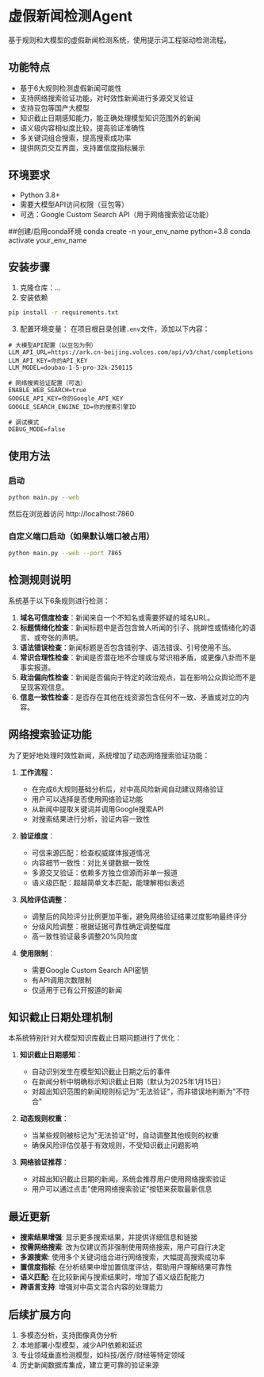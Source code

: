 # 虚假新闻检测Agent

基于规则和大模型的虚假新闻检测系统，使用提示词工程驱动检测流程。

## 功能特点

- 基于6大规则检测虚假新闻可能性
- 支持网络搜索验证功能，对时效性新闻进行多源交叉验证
- 支持豆包等国产大模型
- 知识截止日期感知能力，能正确处理模型知识范围外的新闻
- 语义级内容相似度比较，提高验证准确性
- 多关键词组合搜索，提高搜索成功率
- 提供网页交互界面，支持置信度指标展示


## 环境要求

- Python 3.8+
- 需要大模型API访问权限（豆包等）
- 可选：Google Custom Search API（用于网络搜索验证功能）

##创建/启用conda环境
conda create -n your_env_name python=3.8
conda activate your_env_name

## 安装步骤

1. 克隆仓库：...
2. 安装依赖
```bash
pip install -r requirements.txt
```
3. 配置环境变量：
在项目根目录创建`.env`文件，添加以下内容：
```
# 大模型API配置（以豆包为例）
LLM_API_URL=https://ark.cn-beijing.volces.com/api/v3/chat/completions
LLM_API_KEY=你的API_KEY
LLM_MODEL=doubao-1-5-pro-32k-250115

# 网络搜索验证配置（可选）
ENABLE_WEB_SEARCH=true
GOOGLE_API_KEY=你的Google_API_KEY
GOOGLE_SEARCH_ENGINE_ID=你的搜索引擎ID

# 调试模式
DEBUG_MODE=false
```

## 使用方法

### 启动

```bash
python main.py --web
```

然后在浏览器访问 http://localhost:7860

### 自定义端口启动（如果默认端口被占用）

```bash
python main.py --web --port 7865
```

## 检测规则说明

系统基于以下6条规则进行检测：

1. **域名可信度检查**：新闻来自一个不知名或需要怀疑的域名URL。
2. **标题情绪化检查**：新闻标题中是否包含耸人听闻的引子、挑衅性或情绪化的语言、或夸张的声明。
3. **语法错误检查**：新闻标题是否包含错别字、语法错误、引号使用不当。
4. **常识合理性检查**：新闻是否潜在地不合理或与常识相矛盾，或更像八卦而不是事实报道。
5. **政治偏向性检查**：新闻是否偏向于特定的政治观点，旨在影响公众舆论而不是呈现客观信息。
6. **信息一致性检查**：是否存在其他在线资源包含任何不一致、矛盾或对立的内容。

## 网络搜索验证功能

为了更好地处理时效性新闻，系统增加了动态网络搜索验证功能：

1. **工作流程**：
   - 在完成6大规则基础分析后，对中高风险新闻自动建议网络验证
   - 用户可以选择是否使用网络验证功能
   - 从新闻中提取关键词并调用Google搜索API
   - 对搜索结果进行分析，验证内容一致性

2. **验证维度**：
   - 可信来源匹配：检查权威媒体报道情况
   - 内容细节一致性：对比关键数据一致性
   - 多源交叉验证：依赖多方独立信源而非单一报道
   - 语义级匹配：超越简单文本匹配，能理解相似表述

3. **风险评估调整**：
   - 调整后的风险评分比例更加平衡，避免网络验证结果过度影响最终评分
   - 分级风险调整：根据证据可靠性确定调整幅度
   - 高一致性验证最多调整20%风险度

4. **使用限制**：
   - 需要Google Custom Search API密钥
   - 有API调用次数限制
   - 仅适用于已有公开报道的新闻

## 知识截止日期处理机制

本系统特别针对大模型知识库截止日期问题进行了优化：

1. **知识截止日期感知**：
   - 自动识别发生在模型知识截止日期之后的事件
   - 在新闻分析中明确标示知识截止日期（默认为2025年1月15日）
   - 对超出知识范围的新闻规则标记为"无法验证"，而非错误地判断为"不符合"

2. **动态规则权重**：
   - 当某些规则被标记为"无法验证"时，自动调整其他规则的权重
   - 确保风险评估仅基于有效规则，不受知识截止问题影响

3. **网络验证推荐**：
   - 对超出知识截止日期的新闻，系统会推荐用户使用网络搜索验证
   - 用户可以通过点击"使用网络搜索验证"按钮来获取最新信息

## 最近更新

- **搜索结果增强**: 显示更多搜索结果，并提供详细信息和链接
- **按需网络搜索**: 改为仅建议而非强制使用网络搜索，用户可自行决定
- **多源搜索**: 使用多个关键词组合进行网络搜索，大幅提高搜索成功率
- **置信度指标**: 在分析结果中增加置信度评估，帮助用户理解结果可靠性
- **语义匹配**: 在比较新闻与搜索结果时，增加了语义级匹配能力
- **跨语言支持**: 增强对中英文混合内容的处理能力

## 后续扩展方向

1. 多模态分析，支持图像真伪分析
2. 本地部署小型模型，减少API依赖和延迟
3. 专业领域垂直检测模型，如科技/医疗/财经等特定领域
4. 历史新闻数据库集成，建立更可靠的验证来源
